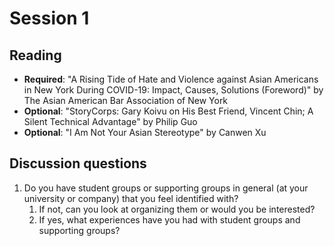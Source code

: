 # Session 1

## Reading

- **Required**: "A Rising Tide of Hate and Violence against Asian Americans in New York During COVID-19: Impact, Causes, Solutions (Foreword)" by The Asian American Bar Association of New York
- **Optional**: "StoryCorps: Gary Koivu on His Best Friend, Vincent Chin; A Silent Technical Advantage" by Philip Guo
- **Optional**: "I Am Not Your Asian Stereotype" by Canwen Xu

## Discussion questions

1. Do you have student groups or supporting groups in general (at your university or company) that you feel identified with? 
    1. If not, can you look at organizing them or would you be interested?
    2. If yes, what experiences have you had with student groups and supporting groups?
